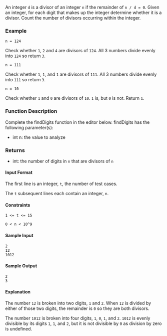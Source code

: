An integer `d` is a divisor of an integer `n` if the remainder of `n / d = 0`. 
Given an integer, for each digit that makes up the integer determine whether it is a divisor. Count the number of divisors occurring within the integer. 

### Example 
`n = 124`

Check whether `1`, `2` and `4` are divisors of `124`. All 3 numbers divide evenly into `124` so return `3`. 

`n = 111`

Check whether `1`, `1`, and `1` are divisors of `111`. All 3 numbers divide evenly into `111` so return `3`. 

`n = 10`

Check whether `1` and `0` are divisors of `10`. `1` is, but `0` is not. Return `1`. 

### Function Description
Complete the findDigits function in the editor below. 
findDigits has the following parameter(s):
- int n: the value to analyze

### Returns 
- int: the number of digits in `n` that are divisors of `n`

#### Input Format
The first line is an integer, `t`, the number of test cases. 

The `t` subsequent lines each contain an integer, `n`. 

#### Constraints
`1 <= t <= 15` 

`0 < n < 10^9`

#### Sample Input
```
2
12
1012
```

#### Sample Output
```
2
3
```

#### Explanation
The number `12` is broken into two digits, `1` and `2`. When `12` is divided by either of those two digits, the remainder is `0` so they are both divisors.

The number `1012` is broken into four digits, `1`, `0`, `1`, and `2`. `1012` is evenly divisible by its digits `1`, `1`, and `2`, but it is not divisible by `0` as division by zero is undefined.

